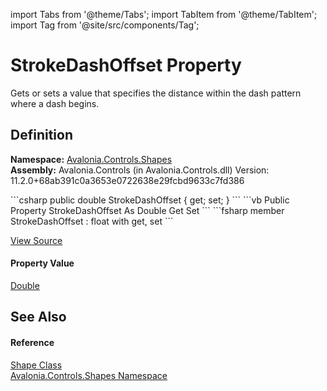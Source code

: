 import Tabs from '@theme/Tabs'; 
import TabItem from '@theme/TabItem'; 
import Tag from '@site/src/components/Tag'; 

# StrokeDashOffset Property


Gets or sets a value that specifies the distance within the dash pattern where a dash begins.



## Definition
**Namespace:** <a href="N_Avalonia_Controls_Shapes">Avalonia.Controls.Shapes</a>  
**Assembly:** Avalonia.Controls (in Avalonia.Controls.dll) Version: 11.2.0+68ab391c0a3653e0722638e29fcbd9633c7fd386

<Tabs groupId="api-code-preview">
<TabItem value="csharp" label="C#">
```csharp
public double StrokeDashOffset { get; set; }
```
</TabItem>
<TabItem value="vb" label="VB">
```vb
Public Property StrokeDashOffset As Double
	Get
	Set
```
</TabItem>
<TabItem value="fsharp" label="F#">
```fsharp
member StrokeDashOffset : float with get, set
```
</TabItem>
</Tabs>



<a href="https://github.com/AvaloniaUI/Avalonia/tree/master/srcAvalonia.Controls/Shapes/Shape.cs#L164" title="View the source code">View Source</a>



#### Property Value
<a href="https://learn.microsoft.com/dotnet/api/system.double" target="_blank" rel="noopener noreferrer">Double</a>

## See Also


#### Reference
<a href="T_Avalonia_Controls_Shapes_Shape">Shape Class</a>  
<a href="N_Avalonia_Controls_Shapes">Avalonia.Controls.Shapes Namespace</a>  
